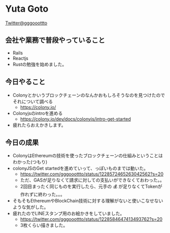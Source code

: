 # Yuta Goto

[Twitter@gggooottto](https://twitter.com/gggooottto)

## 会社や業務で普段やっていること

- Rails
- Reactjs
- Rustの勉強を始めました。

## 今日やること

- Colonyとかいうブロックチェーンのなんかおもしろそうなのを見つけたのでそれについて調べる
  - https://colony.io/
- Colonyjsのintroを進める
  - https://colony.io/dev/docs/colonyjs/intro-get-started
- 疲れたらおえかきします。

## 今日の成果

- ColonyはEthereumの技術を使ったブロックチェーンの仕組みということはわかった(つもり)
- colonyJSのGet startedを進めていって、っぽいものまでは動いた。
  - https://twitter.com/gggooottto/status/1228572465263042562?s=20
  - ただ、GASが足りなくて請求に対しての支払いができなくておわった。。
  - 2回目まったく同じものを実行したら、元手の :moneybag: が足りなくてTokenが作れずに終わった。。。
- そもそもEthereumやBlockChain技術に対する理解がないと使いこなせないような気がした。
- 疲れたのでLINEスタンプ用のお絵かきをしていました。
  - https://twitter.com/gggooottto/status/1228584647413493762?s=20
  - 3枚くらい描きました。
